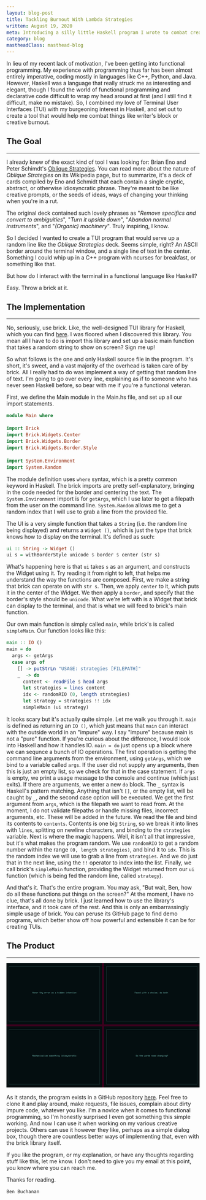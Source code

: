```yaml
---
layout: blog-post
title: Tackling Burnout With Lambda Strategies
written: August 19, 2020
meta: Introducing a silly little Haskell program I wrote to combat creative burnout.
category: blog
mastheadClass: masthead-blog
---
```


In lieu of my recent lack of motivation, I've been getting into functional programming. My experience with programming thus far has been almost entirely imperative, coding mostly in languages like C++, Python, and Java. However, Haskell was a language that really struck me as interesting and elegant, though I found the world of functional programming and declarative code difficult to wrap my head around at first (and I still find it difficult, make no mistake). So, I combined my love of Terminal User Interfaces (TUI) with my burgeoning interest in Haskell, and set out to create a tool that would help me combat things like writer's block or creative burnout.

## The Goal
<hr>

I already knew of the exact kind of tool I was looking for: Brian Eno and Peter Schimdt's [Oblique Strategies](https://en.wikipedia.org/wiki/Oblique_Strategies). You can read more about the nature of _Oblique Strategies_ on its Wikipedia page, but to summarize, it's a deck of cards compiled by Eno and Schmidt that each contain a single cryptic, abstract, or otherwise idiosyncratic phrase. They're meant to be like creative prompts, or the seeds of ideas, ways of changing your thinking when you're in a rut.

The original deck contained such lovely phrases as "_Remove specifics and convert to ambiguities_", "_Turn it upside down_", "_Abandon normal instruments_", and "_(Organic) machinery_". Truly inspiring, I know.

So I decided I wanted to create a TUI program that would serve up a random line like the _Oblique Strategies_ deck. Seems simple, right? An ASCII border around the terminal window, and a single line of text in the center. Something I could whip up in a C++ program with ncurses for breakfast, or something like that.

But how do I interact with the terminal in a functional language like Haskell?

Easy. Throw a brick at it.

## The Implementation
<hr>

No, seriously, use brick. Like, the well-designed TUI library for Haskell, which you can find [here](https://github.com/jtdaugherty/brick). I was floored when I discovered this library. You mean all I have to do is import this library and set up a basic main function that takes a random string to show on screen? Sign me up!

So what follows is the one and only Haskell source file in the program. It's short, it's sweet, and a vast majority of the overhead is taken care of by brick. All I really had to do was implement a way of getting that random line of text. I'm going to go over every line, explaining as if to someone who has never seen Haskell before, so bear with me if you're a functional veteran.

First, we define the Main module in the Main.hs file, and set up all our import statements.

```haskell
module Main where

import Brick
import Brick.Widgets.Center
import Brick.Widgets.Border
import Brick.Widgets.Border.Style

import System.Environment
import System.Random
```

The module definition uses `where` syntax, which is a pretty common keyword in Haskell. The brick imports are pretty self-explanatory, bringing in the code needed for the border and centering the text. The `System.Environment` import is for `getArgs`, which I use later to get a filepath from the user on the command line. `System.Random` allows me to get a random index that I will use to grab a line from the provided file.

The UI is a very simple function that takes a `String` (i.e. the random line being displayed) and returns a `Widget ()`, which is just the type that brick knows how to display on the terminal. It's defined as such:

```haskell
ui :: String -> Widget ()
ui s = withBorderStyle unicode $ border $ center (str s)
```

What's happening here is that `ui` takes `s` as an argument, and constructs the Widget using it. Try reading it from right to left, that helps me understand the way the functions are composed. First, we make a string that brick can operate on with `str s`. Then, we apply `center` to it, which puts it in the center of the Widget. We then apply a `border`, and specify that the border's style should be `unicode`. What we're left with is a Widget that brick can display to the terminal, and that is what we will feed to brick's main function.

Our own main function is simply called `main`, while brick's is called `simpleMain`. Our function looks like this:

```haskell
main :: IO ()
main = do
  args <- getArgs
  case args of
    [] -> putStrLn "USAGE: strategies [FILEPATH]"
    _  -> do
      content <- readFile $ head args
      let strategies = lines content
      idx <- randomRIO (0, length strategies)
      let strategy = strategies !! idx
      simpleMain (ui strategy)
```

It looks scary but it's actually quite simple. Let me walk you through it. `main` is defined as returning an `IO ()`, which just means that `main` can interact with the outside world in an "impure" way. I say "impure" because main is not a "pure" function. If you're curious about the difference, I would look into Haskell and how it handles IO. `main = do` just opens up a block where we can sequnce a bunch of IO operations. The first operation is getting the command line arguments from the environment, using `getArgs`, which we bind to a variable called `args`. If the user did not supply any arguments, then this is just an empty list, so we check for that in the case statement. If `args` is empty, we print a usage message to the console and continue (which just exits). If there are arguments, we enter a new `do` block. The `_` syntax is Haskell's pattern matching. Anything that isn't `[]`, or the empty list, will be caught by `_`, and the second case option will be executed. We get the first argument from `args`, which is the filepath we want to read from. At the moment, I do not validate filepaths or handle missing files, incorrect arguments, etc. These will be added in the future. We read the file and bind its contents to `contents`. Contents is one big `String`, so we break it into lines with `lines`, splitting on newline characters, and binding to the `strategies` variable. Next is where the magic happens. Well, it isn't all that impressive, but it's what makes the program random. We use `randomRIO` to get a random number within the range `(0, length strategies)`, and bind it to `idx`. This is the random index we will use to grab a line from `strategies`. And we do just that in the next line, using the `!!` operator to index into the list. Finally, we call brick's `simpleMain` function, providing the Widget returned from our `ui` function (which is being fed the random line, called `strategy`).

And that's it. That's the entire program. You may ask, "But wait, Ben, how do all these functions put things on the screen?" At the moment, I have no clue, that's all done by brick. I just learned how to use the library's interface, and it took care of the rest. And this is only an embarrassingly simple usage of brick. You can peruse its GitHub page to find demo programs, which better show off how powerful and extensible it can be for creating TUIs.

## The Product
<hr>

![alt text](/img/lambda-strategies.jpg?raw=true)

As it stands, the program exists in a GitHub repository [here](https://github.com/Nynergy/lambda-strategies). Feel free to clone it and play around, make requests, file issues, complain about dirty impure code, whatever you like. I'm a novice when it comes to functional programming, so I'm honestly surprised I even got something this simple working. And now I can use it when working on my various creative projects. Others can use it however they like, perhaps as a simple dialog box, though there are countless better ways of implementing that, even with the brick library itself.

If you like the program, or my explanation, or have any thoughts regarding stuff like this, let me know. I don't need to give you my email at this point, you know where you can reach me.

Thanks for reading.

	Ben Buchanan
